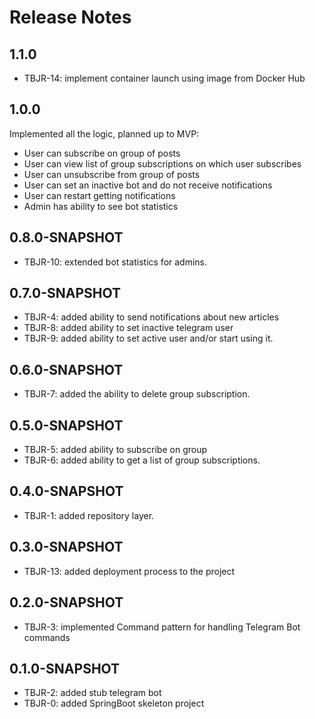 # Release Notes

## 1.1.0
*   TBJR-14: implement container launch using image from Docker Hub

## 1.0.0
Implemented all the logic, planned up to MVP:
*   User can subscribe on group of posts
*   User can view list of group subscriptions on which user subscribes
*   User can unsubscribe from group of posts
*   User can set an inactive bot and do not receive notifications
*   User can restart getting notifications
*   Admin has ability to see bot statistics

## 0.8.0-SNAPSHOT
*   TBJR-10: extended bot statistics for admins.

## 0.7.0-SNAPSHOT

*   TBJR-4: added ability to send notifications about new articles
*   TBJR-8: added ability to set inactive telegram user
*   TBJR-9: added ability to set active user and/or start using it.

## 0.6.0-SNAPSHOT

*   TBJR-7: added the ability to delete group subscription.

## 0.5.0-SNAPSHOT

*   TBJR-5: added ability to subscribe on group
*   TBJR-6: added ability to get a list of group subscriptions.

## 0.4.0-SNAPSHOT

*   TBJR-1: added repository layer.

## 0.3.0-SNAPSHOT

*   TBJR-13: added deployment process to the project

## 0.2.0-SNAPSHOT

*   TBJR-3: implemented Command pattern for handling Telegram Bot commands

## 0.1.0-SNAPSHOT

*   TBJR-2: added stub telegram bot
*   TBJR-0: added SpringBoot skeleton project